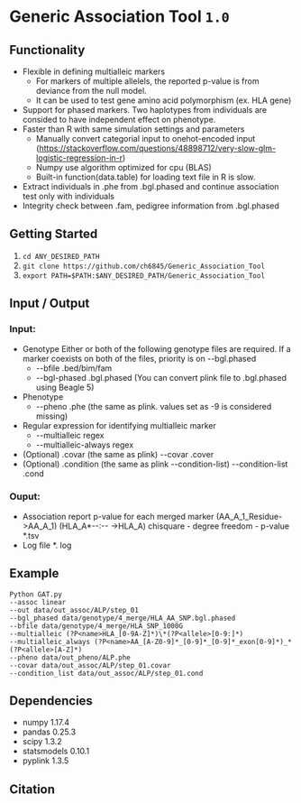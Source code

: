 Generic Association Tool `1.0`
========================================

## Functionality
* Flexible in defining multialleic markers
    * For markers of multiple allelels, the reported p-value is from deviance from the null model.
    * It can be used to test gene amino acid polymorphism (ex. HLA gene)
* Support for phased markers. Two haplotypes from individuals are consided to have independent effect on phenotype.
* Faster than R with same simulation settings and parameters
    * Manually convert categorial input to onehot-encoded input (https://stackoverflow.com/questions/48898712/very-slow-glm-logistic-regression-in-r)
    * Numpy use algorithm optimized for cpu (BLAS)
    * Built-in function(data.table) for loading text file in R is slow.
* Extract individuals in .phe from .bgl.phased and continue association test only with individuals
* Integrity check between .fam, pedigree information from .bgl.phased



## Getting Started

1. `cd ANY_DESIRED_PATH`
2. `git clone https://github.com/ch6845/Generic_Association_Tool`
3. `export PATH=$PATH:$ANY_DESIRED_PATH/Generic_Association_Tool`


## Input / Output

### Input: 
* Genotype
    Either or both of the following genotype files are required.
    If a marker coexists on both of the files, priority is on --bgl.phased
    * --bfile .bed/bim/fam
    * --bgl-phased .bgl.phased (You can convert plink file to .bgl.phased using Beagle 5)
* Phenotype
    * --pheno .phe (the same as plink. values set as -9 is considered missing)
* Regular expression for identifying multialleic marker
    * --multialleic regex
    * --multialleic-always regex
* (Optional) .covar (the same as plink)
    --covar .cover
* (Optional) .condition (the same as plink --condition-list)
    --condition-list .cond
    
### Ouput:
* Association report
    p-value for each merged marker (AA_A_1_Residue->AA_A_1) (HLA_A\*--:-- ->HLA_A)  chisquare - degree freedom - p-value
    *.tsv
* Log file
    *. log
    
    
## Example
```
Python GAT.py
--assoc linear
--out data/out_assoc/ALP/step_01
--bgl_phased data/genotype/4_merge/HLA_AA_SNP.bgl.phased
--bfile data/genotype/4_merge/HLA_SNP_1000G
--multialleic (?P<name>HLA_[0-9A-Z]*)\*(?P<allele>[0-9:]*)
--multialleic_always (?P<name>AA_[A-Z0-9]*_[0-9]*_[0-9]*_exon[0-9]*)_*(?P<allele>[A-Z]*)
--pheno data/out_pheno/ALP.phe
--covar data/out_assoc/ALP/step_01.covar
--condition_list data/out_assoc/ALP/step_01.cond
```
    
## Dependencies    
* numpy              1.17.4 
* pandas             0.25.3   
* scipy              1.3.2 
* statsmodels        0.10.1
* pyplink            1.3.5

## Citation